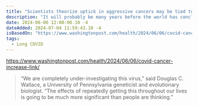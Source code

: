 ```yaml
---
title: "Scientists theorize uptick in aggressive cancers may be tied to COVID"
description: "It will probably be many years before the world has conclusive answers about whether the coronavirus is complicit in the surge of cancer cases, but Patel and other concerned scientists are calling on the U.S. government to make this question a priority knowing it could affect treatment and management of millions of cancer patients for decades to come."
date: 2024-06-06 12:00:00.10 -4
dateAdded: 2024-07-04 11:59:43.10 -4
isBasedOn: "https://www.washingtonpost.com/health/2024/06/06/covid-cancer-increase-link/"
tags:
  - Long COVID
---
```


https://www.washingtonpost.com/health/2024/06/06/covid-cancer-increase-link/

> “We are completely under-investigating this virus,” said Douglas C. Wallace, a University of Pennsylvania geneticist and evolutionary biologist. “The effects of repeatedly getting this throughout our lives is going to be much more significant than people are thinking.”
